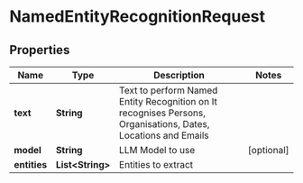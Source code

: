 

# NamedEntityRecognitionRequest


## Properties

| Name | Type | Description | Notes |
|------------ | ------------- | ------------- | -------------|
|**text** | **String** | Text to perform Named Entity Recognition on  It recognises Persons, Organisations, Dates, Locations and Emails |  |
|**model** | **String** | LLM Model to use |  [optional] |
|**entities** | **List&lt;String&gt;** | Entities to extract |  |



